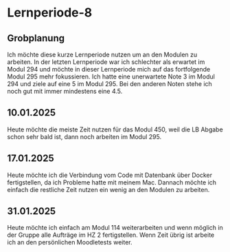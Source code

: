 # Lernperiode-8

## Grobplanung
Ich möchte diese kurze Lernperiode nutzen um an den Modulen zu arbeiten. In der letzten Lernperiode war ich schlechter als erwartet im Modul 294 und möchte in dieser Lernperiode mich auf das fortfolgende Modul 295 mehr fokussieren. Ich hatte eine unerwartete Note 3 im Modul 294 und ziele auf eine 5 im Modul 295. Bei den anderen Noten stehe ich noch gut mit immer mindestens eine 4.5.

## 10.01.2025
Heute möchte die meiste Zeit nutzen für das Modul 450, weil die LB Abgabe schon sehr bald ist, dann noch arbeiten im Modul 295.

## 17.01.2025
Heute möchte ich die Verbindung vom Code mit Datenbank über Docker fertigstellen, da ich Probleme hatte mit meinem Mac. Dannach möchte ich einfach die restliche Zeit nutzen ein wenig an den Modulen zu arbeiten.

## 31.01.2025

Heute möchte ich einfach am Modul 114 weiterarbeiten und wenn möglich in der Gruppe alle Aufträge im HZ 2 fertigstellen. Wenn Zeit übrig ist arbeite ich an den persönlichen Moodletests weiter.
